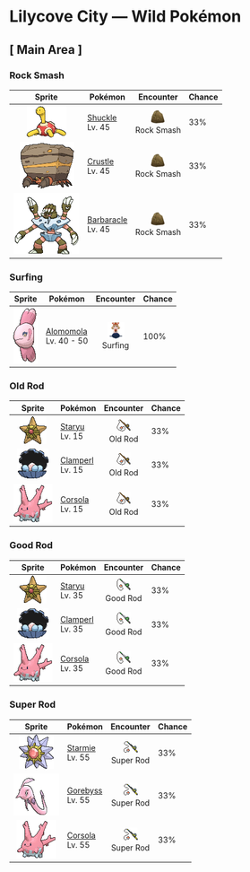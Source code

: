 # Lilycove City — Wild Pokémon

## [ Main Area ]

### Rock Smash

| Sprite | Pokémon | Encounter | Chance |
|:------:|---------|:---------:|--------|
| ![Shuckle](../../assets/sprites/shuckle/front.gif "Shuckle: Shuckle quietly hides itself under rocks, keeping its body concealed inside its hard shell while eating berries it has stored away. The berries mix with its body fluids to become a juice.") | [Shuckle](../../pokemon/shuckle.md/)<br>Lv. 45 | ![Rock Smash](../../assets/encounter_types/rock_smash.png "Rock Smash")<br>Rock Smash | 33% |
| ![Crustle](../../assets/sprites/crustle/front.gif "Crustle: Competing for territory, Crustle fight viciously. The one whose boulder is broken is the loser of the battle.") | [Crustle](../../pokemon/crustle.md/)<br>Lv. 45 | ![Rock Smash](../../assets/encounter_types/rock_smash.png "Rock Smash")<br>Rock Smash | 33% |
| ![Barbaracle](../../assets/sprites/barbaracle/front.gif "Barbaracle: Barbaracle’s legs and hands have minds of their own, and they will move independently. But they usually follow the head’s orders.") | [Barbaracle](../../pokemon/barbaracle.md/)<br>Lv. 45 | ![Rock Smash](../../assets/encounter_types/rock_smash.png "Rock Smash")<br>Rock Smash | 33% |

### Surfing

| Sprite | Pokémon | Encounter | Chance |
|:------:|---------|:---------:|--------|
| ![Alomomola](../../assets/sprites/alomomola/front.gif "Alomomola: It gently holds injured and weak Pokémon in its fins. Its special membrane heals their wounds.") | [Alomomola](../../pokemon/alomomola.md/)<br>Lv. 40 - 50 | ![Surfing](../../assets/encounter_types/surfing.png "Surfing")<br>Surfing | 100% |

### Old Rod

| Sprite | Pokémon | Encounter | Chance |
|:------:|---------|:---------:|--------|
| ![Staryu](../../assets/sprites/staryu/front.gif "Staryu: Staryu apparently communicates with the stars in the night sky by flashing the red core at the center of its body. If parts of its body are torn, this Pokémon simply regenerates the missing pieces and limbs.") | [Staryu](../../pokemon/staryu.md/)<br>Lv. 15 | ![Old Rod](../../assets/encounter_types/old_rod.png "Old Rod")<br>Old Rod | 33% |
| ![Clamperl](../../assets/sprites/clamperl/front.gif "Clamperl: Clamperl grows while being protected by its rock-hard shell. When its body becomes too large to fit inside the shell, it is sure evidence that this Pokémon is getting close to evolution.") | [Clamperl](../../pokemon/clamperl.md/)<br>Lv. 15 | ![Old Rod](../../assets/encounter_types/old_rod.png "Old Rod")<br>Old Rod | 33% |
| ![Corsola](../../assets/sprites/corsola/front.gif "Corsola: Clusters of Corsola congregate in warm seas where they serve as ideal hiding places for smaller Pokémon. When the water temperature falls, this Pokémon migrates to the southern seas.") | [Corsola](../../pokemon/corsola.md/)<br>Lv. 15 | ![Old Rod](../../assets/encounter_types/old_rod.png "Old Rod")<br>Old Rod | 33% |

### Good Rod

| Sprite | Pokémon | Encounter | Chance |
|:------:|---------|:---------:|--------|
| ![Staryu](../../assets/sprites/staryu/front.gif "Staryu: Staryu apparently communicates with the stars in the night sky by flashing the red core at the center of its body. If parts of its body are torn, this Pokémon simply regenerates the missing pieces and limbs.") | [Staryu](../../pokemon/staryu.md/)<br>Lv. 35 | ![Good Rod](../../assets/encounter_types/good_rod.png "Good Rod")<br>Good Rod | 33% |
| ![Clamperl](../../assets/sprites/clamperl/front.gif "Clamperl: Clamperl grows while being protected by its rock-hard shell. When its body becomes too large to fit inside the shell, it is sure evidence that this Pokémon is getting close to evolution.") | [Clamperl](../../pokemon/clamperl.md/)<br>Lv. 35 | ![Good Rod](../../assets/encounter_types/good_rod.png "Good Rod")<br>Good Rod | 33% |
| ![Corsola](../../assets/sprites/corsola/front.gif "Corsola: Clusters of Corsola congregate in warm seas where they serve as ideal hiding places for smaller Pokémon. When the water temperature falls, this Pokémon migrates to the southern seas.") | [Corsola](../../pokemon/corsola.md/)<br>Lv. 35 | ![Good Rod](../../assets/encounter_types/good_rod.png "Good Rod")<br>Good Rod | 33% |

### Super Rod

| Sprite | Pokémon | Encounter | Chance |
|:------:|---------|:---------:|--------|
| ![Starmie](../../assets/sprites/starmie/front.gif "Starmie: Starmie swims through water by spinning its star-shaped body as if it were a propeller on a ship. The core at the center of this Pokémon’s body glows in seven colors.") | [Starmie](../../pokemon/starmie.md/)<br>Lv. 55 | ![Super Rod](../../assets/encounter_types/super_rod.png "Super Rod")<br>Super Rod | 33% |
| ![Gorebyss](../../assets/sprites/gorebyss/front.gif "Gorebyss: Although Gorebyss is the very picture of elegance and beauty while swimming, it is also cruel. When it spots prey, this Pokémon inserts its thin mouth into the prey’s body and drains the prey of its body fluids.") | [Gorebyss](../../pokemon/gorebyss.md/)<br>Lv. 55 | ![Super Rod](../../assets/encounter_types/super_rod.png "Super Rod")<br>Super Rod | 33% |
| ![Corsola](../../assets/sprites/corsola/front.gif "Corsola: Clusters of Corsola congregate in warm seas where they serve as ideal hiding places for smaller Pokémon. When the water temperature falls, this Pokémon migrates to the southern seas.") | [Corsola](../../pokemon/corsola.md/)<br>Lv. 55 | ![Super Rod](../../assets/encounter_types/super_rod.png "Super Rod")<br>Super Rod | 33% |

